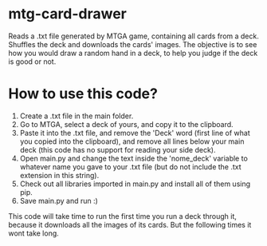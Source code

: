 # mtg-card-drawer
Reads a .txt file generated by MTGA game, containing all cards from a deck. Shuffles the deck and downloads the cards' images. The objective is to see how you would draw a random hand in a deck, to help you judge if the deck is good or not.

# How to use this code? 
1. Create a .txt file in the main folder.
2. Go to MTGA, select a deck of yours, and copy it to the clipboard.
3. Paste it into the .txt file, and remove the 'Deck' word (first line of what you copied into the clipboard), and remove all lines below your main deck (this code has no support for reading your side deck).
4. Open main.py and change the text inside the 'nome_deck' variable to whatever name you gave to your .txt file (but do not include the .txt extension in this string).
5. Check out all libraries imported in main.py and install all of them using pip.
5. Save main.py and run :)

This code will take time to run the first time you run a deck through it, because it downloads all the images of its cards. But the following times it wont take long.
